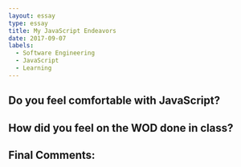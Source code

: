 ```yaml
---
layout: essay
type: essay
title: My JavaScript Endeavors
date: 2017-09-07
labels:
  - Software Engineering
  - JavaScript
  - Learning
---
```


## Do you feel comfortable with JavaScript?

## How did you feel on the WOD done in class?

## Final Comments:

